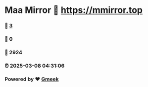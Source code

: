 # Maa Mirror :link: https://mmirror.top 
### :page_facing_up: [3](https://mmirror.top/tag.html) 
### :speech_balloon: 0 
### :hibiscus: 2924 
### :alarm_clock: 2025-03-08 04:31:06 
### Powered by :heart: [Gmeek](https://github.com/Meekdai/Gmeek)
